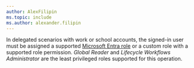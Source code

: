 ```yaml
---
author: AlexFilipin
ms.topic: include
ms.author: alexander.filipin
---
```


In delegated scenarios with work or school accounts, the signed-in user must be assigned a supported [Microsoft Entra role](/entra/identity/role-based-access-control/permissions-reference?toc=%2Fgraph%2Ftoc.json) or a custom role with a supported role permission. *Global Reader* and *Lifecycle Workflows Administrator* are the least privileged roles supported for this operation.
